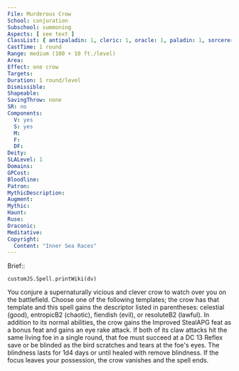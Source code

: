 ```yaml
---
File: Murderous Crow
School: conjuration
Subschool: summoning
Aspects: [ see text ]
ClassList: { antipaladin: 1, cleric: 1, oracle: 1, paladin: 1, sorcerer: 1, wizard: 1, summoner: 1, unchained summoner: 1, witch: 1 }
CastTime: 1 round
Range: medium (100 + 10 ft./level)
Area: 
Effect: one crow
Targets: 
Duration: 1 round/level
Dismissible: 
Shapeable: 
SavingThrow: none
SR: no
Components:
  V: yes
  S: yes
  M: 
  F: 
  DF: 
Deity: 
SLALevel: 1
Domains: 
GPCost: 
Bloodline: 
Patron: 
MythicDescription: 
Augment: 
Mythic: 
Haunt: 
Ruse: 
Draconic: 
Meditative: 
Copyright:
  Content: "Inner Sea Races"
---
```

Brief:: 

```dataviewjs
customJS.Spell.printWiki(dv)
```

You conjure a supernaturally vicious and clever crow to watch over you on the battlefield. Choose one of the following templates; the crow has that template and this spell gains the descriptor listed in parentheses: celestial (good), entropicB2 (chaotic), fiendish (evil), or resoluteB2 (lawful). In addition to its normal abilities, the crow gains the Improved StealAPG feat  as a bonus feat and gains an eye rake attack. If both of its claw attacks hit the same living foe in a single round, that foe must succeed at a DC 13 Reflex save or be blinded as the bird scratches and tears at the foe's eyes. The blindness lasts for 1d4 days or until healed with remove blindness.  If the focus leaves your possession, the crow vanishes and the spell ends.
